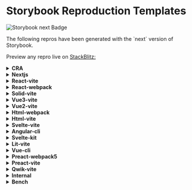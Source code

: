 <h1>Storybook Reproduction Templates</h1>

<img
  alt="Storybook next Badge"
  src="https://img.shields.io/npm/v/@storybook/react/next"
/>

<p>
  The following repros have been generated with the `next` version of Storybook.
</p>

<p>
  Preview any repro live on <a href="http://stackblitz.com/">StackBlitz:</a>
</p>

<details>
  <summary><b>CRA</b></summary>
  <ul>
    <li>
      <a        href="https://stackblitz.com/github/storybookjs/sandboxes/tree/next/cra/default-js/after-storybook?preset=node"
      >
        Create React App Latest (Webpack | JavaScript)
      </a>
    </li>
    <li>
      <a        href="https://stackblitz.com/github/storybookjs/sandboxes/tree/next/cra/default-ts/after-storybook?preset=node"
      >
        Create React App Latest (Webpack | TypeScript)
      </a>
    </li>
  </ul>
</details>

<details>
  <summary><b>Nextjs</b></summary>
  <ul>
    <li>
      <a        href="https://stackblitz.com/github/storybookjs/sandboxes/tree/next/nextjs/12-js/after-storybook?preset=node"
      >
        Next.js v12 (Webpack | JavaScript)
      </a>
    </li>
    <li>
      <a        href="https://stackblitz.com/github/storybookjs/sandboxes/tree/next/nextjs/default-js/after-storybook?preset=node"
      >
        Next.js Latest (Webpack | JavaScript)
      </a>
    </li>
    <li>
      <a        href="https://stackblitz.com/github/storybookjs/sandboxes/tree/next/nextjs/default-ts/after-storybook?preset=node"
      >
        Next.js Latest (Webpack | TypeScript)
      </a>
    </li>
    <li>
      <a        href="https://stackblitz.com/github/storybookjs/sandboxes/tree/next/nextjs/prerelease/after-storybook?preset=node"
      >
        Next.js Prerelease (Webpack | TypeScript)
      </a>
    </li>
  </ul>
</details>

<details>
  <summary><b>React-vite</b></summary>
  <ul>
    <li>
      <a        href="https://stackblitz.com/github/storybookjs/sandboxes/tree/next/react-vite/default-js/after-storybook?preset=node"
      >
        React Latest (Vite | JavaScript)
      </a>
    </li>
    <li>
      <a        href="https://stackblitz.com/github/storybookjs/sandboxes/tree/next/react-vite/default-ts/after-storybook?preset=node"
      >
        React Latest (Vite | TypeScript)
      </a>
    </li>
  </ul>
</details>

<details>
  <summary><b>React-webpack</b></summary>
  <ul>
    <li>
      <a        href="https://stackblitz.com/github/storybookjs/sandboxes/tree/next/react-webpack/18-ts/after-storybook?preset=node"
      >
        React Latest (Webpack | TypeScript)
      </a>
    </li>
    <li>
      <a        href="https://stackblitz.com/github/storybookjs/sandboxes/tree/next/react-webpack/17-ts/after-storybook?preset=node"
      >
        React v17 (Webpack | TypeScript)
      </a>
    </li>
  </ul>
</details>

<details>
  <summary><b>Solid-vite</b></summary>
  <ul>
    <li>
      <a        href="https://stackblitz.com/github/storybookjs/sandboxes/tree/next/solid-vite/default-js/after-storybook?preset=node"
      >
        SolidJS Latest (Vite | JavaScript)
      </a>
    </li>
    <li>
      <a        href="https://stackblitz.com/github/storybookjs/sandboxes/tree/next/solid-vite/default-ts/after-storybook?preset=node"
      >
        SolidJS Latest (Vite | TypeScript)
      </a>
    </li>
  </ul>
</details>

<details>
  <summary><b>Vue3-vite</b></summary>
  <ul>
    <li>
      <a        href="https://stackblitz.com/github/storybookjs/sandboxes/tree/next/vue3-vite/default-js/after-storybook?preset=node"
      >
        Vue v3 (Vite | JavaScript)
      </a>
    </li>
    <li>
      <a        href="https://stackblitz.com/github/storybookjs/sandboxes/tree/next/vue3-vite/default-ts/after-storybook?preset=node"
      >
        Vue v3 (Vite | TypeScript)
      </a>
    </li>
  </ul>
</details>

<details>
  <summary><b>Vue2-vite</b></summary>
  <ul>
    <li>
      <a        href="https://stackblitz.com/github/storybookjs/sandboxes/tree/next/vue2-vite/2.7-js/after-storybook?preset=node"
      >
        Vue v2 (Vite | JavaScript)
      </a>
    </li>
  </ul>
</details>

<details>
  <summary><b>Html-webpack</b></summary>
  <ul>
    <li>
      <a        href="https://stackblitz.com/github/storybookjs/sandboxes/tree/next/html-webpack/default/after-storybook?preset=node"
      >
        HTML Latest (Webpack | JavaScript)
      </a>
    </li>
  </ul>
</details>

<details>
  <summary><b>Html-vite</b></summary>
  <ul>
    <li>
      <a        href="https://stackblitz.com/github/storybookjs/sandboxes/tree/next/html-vite/default-js/after-storybook?preset=node"
      >
        HTML Latest (Vite | JavaScript)
      </a>
    </li>
    <li>
      <a        href="https://stackblitz.com/github/storybookjs/sandboxes/tree/next/html-vite/default-ts/after-storybook?preset=node"
      >
        HTML Latest (Vite | TypeScript)
      </a>
    </li>
  </ul>
</details>

<details>
  <summary><b>Svelte-vite</b></summary>
  <ul>
    <li>
      <a        href="https://stackblitz.com/github/storybookjs/sandboxes/tree/next/svelte-vite/default-js/after-storybook?preset=node"
      >
        Svelte Latest (Vite | JavaScript)
      </a>
    </li>
    <li>
      <a        href="https://stackblitz.com/github/storybookjs/sandboxes/tree/next/svelte-vite/default-ts/after-storybook?preset=node"
      >
        Svelte Latest (Vite | TypeScript)
      </a>
    </li>
  </ul>
</details>

<details>
  <summary><b>Angular-cli</b></summary>
  <ul>
    <li>
      <a        href="https://stackblitz.com/github/storybookjs/sandboxes/tree/next/angular-cli/prerelease/after-storybook?preset=node"
      >
        Angular CLI Prerelease (Webpack | TypeScript)
      </a>
    </li>
    <li>
      <a        href="https://stackblitz.com/github/storybookjs/sandboxes/tree/next/angular-cli/default-ts/after-storybook?preset=node"
      >
        Angular CLI Latest (Webpack | TypeScript)
      </a>
    </li>
    <li>
      <a        href="https://stackblitz.com/github/storybookjs/sandboxes/tree/next/angular-cli/15-ts/after-storybook?preset=node"
      >
        Angular CLI v15 (Webpack | TypeScript)
      </a>
    </li>
  </ul>
</details>

<details>
  <summary><b>Svelte-kit</b></summary>
  <ul>
    <li>
      <a        href="https://stackblitz.com/github/storybookjs/sandboxes/tree/next/svelte-kit/skeleton-js/after-storybook?preset=node"
      >
        SvelteKit Latest (Vite | JavaScript)
      </a>
    </li>
    <li>
      <a        href="https://stackblitz.com/github/storybookjs/sandboxes/tree/next/svelte-kit/skeleton-ts/after-storybook?preset=node"
      >
        SvelteKit Latest (Vite | TypeScript)
      </a>
    </li>
  </ul>
</details>

<details>
  <summary><b>Lit-vite</b></summary>
  <ul>
    <li>
      <a        href="https://stackblitz.com/github/storybookjs/sandboxes/tree/next/lit-vite/default-js/after-storybook?preset=node"
      >
        Lit Latest (Vite | JavaScript)
      </a>
    </li>
    <li>
      <a        href="https://stackblitz.com/github/storybookjs/sandboxes/tree/next/lit-vite/default-ts/after-storybook?preset=node"
      >
        Lit Latest (Vite | TypeScript)
      </a>
    </li>
  </ul>
</details>

<details>
  <summary><b>Vue-cli</b></summary>
  <ul>
    <li>
      <a        href="https://stackblitz.com/github/storybookjs/sandboxes/tree/next/vue-cli/default-js/after-storybook?preset=node"
      >
        Vue CLI v3 (Webpack | JavaScript)
      </a>
    </li>
    <li>
      <a        href="https://stackblitz.com/github/storybookjs/sandboxes/tree/next/vue-cli/vue2-default-js/after-storybook?preset=node"
      >
        Vue CLI v2 (Webpack | JavaScript)
      </a>
    </li>
  </ul>
</details>

<details>
  <summary><b>Preact-webpack5</b></summary>
  <ul>
    <li>
      <a        href="https://stackblitz.com/github/storybookjs/sandboxes/tree/next/preact-webpack5/default-js/after-storybook?preset=node"
      >
        Preact CLI Latest (Webpack | JavaScript)
      </a>
    </li>
    <li>
      <a        href="https://stackblitz.com/github/storybookjs/sandboxes/tree/next/preact-webpack5/default-ts/after-storybook?preset=node"
      >
        Preact CLI Latest (Webpack | TypeScript)
      </a>
    </li>
  </ul>
</details>

<details>
  <summary><b>Preact-vite</b></summary>
  <ul>
    <li>
      <a        href="https://stackblitz.com/github/storybookjs/sandboxes/tree/next/preact-vite/default-js/after-storybook?preset=node"
      >
        Preact Latest (Vite | JavaScript)
      </a>
    </li>
    <li>
      <a        href="https://stackblitz.com/github/storybookjs/sandboxes/tree/next/preact-vite/default-ts/after-storybook?preset=node"
      >
        Preact Latest (Vite | TypeScript)
      </a>
    </li>
  </ul>
</details>

<details>
  <summary><b>Qwik-vite</b></summary>
  <ul>
    <li>
      <a        href="https://stackblitz.com/github/storybookjs/sandboxes/tree/next/qwik-vite/default-ts/after-storybook?preset=node"
      >
        Qwik CLI Latest (Vite | TypeScript)
      </a>
    </li>
  </ul>
</details>

<details>
  <summary><b>Internal</b></summary>
  <ul>
    <li>
      <a        href="https://stackblitz.com/github/storybookjs/sandboxes/tree/next/internal/ssv6-vite/after-storybook?preset=node"
      >
        StoryStore v6 (react-vite/default-ts)
      </a>
    </li>
    <li>
      <a        href="https://stackblitz.com/github/storybookjs/sandboxes/tree/next/internal/ssv6-webpack/after-storybook?preset=node"
      >
        StoryStore v6 (cra/default-ts)
      </a>
    </li>
    <li>
      <a        href="https://stackblitz.com/github/storybookjs/sandboxes/tree/next/internal/swc-webpack/after-storybook?preset=node"
      >
        SWC (react-webpack/18-ts)
      </a>
    </li>
    <li>
      <a        href="https://stackblitz.com/github/storybookjs/sandboxes/tree/next/internal/server-webpack5/after-storybook?preset=node"
      >
        Server Webpack5
      </a>
    </li>
  </ul>
</details>

<details>
  <summary><b>Bench</b></summary>
  <ul>
    <li>
      <a        href="https://stackblitz.com/github/storybookjs/sandboxes/tree/next/bench/react-vite-default-ts/after-storybook?preset=node"
      >
        Bench (react-vite/default-ts)
      </a>
    </li>
    <li>
      <a        href="https://stackblitz.com/github/storybookjs/sandboxes/tree/next/bench/react-webpack-18-ts/after-storybook?preset=node"
      >
        Bench (react-webpack/18-ts)
      </a>
    </li>
    <li>
      <a        href="https://stackblitz.com/github/storybookjs/sandboxes/tree/next/bench/react-vite-default-ts-nodocs/after-storybook?preset=node"
      >
        Bench (react-vite/default-ts, no docs)
      </a>
    </li>
    <li>
      <a        href="https://stackblitz.com/github/storybookjs/sandboxes/tree/next/bench/react-vite-default-ts-test-build/after-storybook?preset=node"
      >
        Bench (react-vite/default-ts, test-build)
      </a>
    </li>
    <li>
      <a        href="https://stackblitz.com/github/storybookjs/sandboxes/tree/next/bench/react-webpack-18-ts-test-build/after-storybook?preset=node"
      >
        Bench (react-webpack/18-ts, test-build)
      </a>
    </li>
  </ul>
</details>
